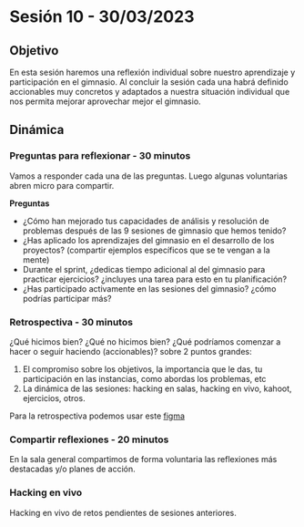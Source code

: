 # Sesión 10 - 30/03/2023

## Objetivo

En esta sesión haremos una reflexión individual sobre nuestro aprendizaje y
participación en el gimnasio. Al concluir la sesión cada una habrá definido
accionables muy concretos y adaptados a nuestra situación individual que nos
permita mejorar aprovechar mejor el gimnasio.

## Dinámica

### Preguntas para reflexionar - 30 minutos

Vamos a responder cada una de las preguntas. Luego algunas voluntarias
 abren micro para compartir.

__Preguntas__

* ¿Cómo han mejorado tus capacidades de análisis y resolución de problemas
después de las 9 sesiones de gimnasio que hemos tenido?
* ¿Has aplicado los aprendizajes del gimnasio en el desarrollo de los
proyectos? (compartir ejemplos específicos que se te vengan a la mente)
* Durante el sprint, ¿dedicas tiempo adicional al del gimnasio para
practicar ejercicios? ¿incluyes una tarea para esto en tu planificación?
* ¿Has participado activamente en las sesiones del gimnasio? ¿cómo
podrías participar más?

### Retrospectiva - 30 minutos

¿Qué hicimos bien? ¿Qué no hicimos bien? ¿Qué podríamos comenzar a hacer o
seguir haciendo (accionables)? sobre 2 puntos grandes:

1. El compromiso sobre los objetivos, la importancia que le das, tu participación
   en las instancias, como abordas los problemas, etc
2. La dinámica de las sesiones: hacking en salas, hacking en vivo, kahoot,
   ejercicios, otros.

Para la retrospectiva podemos usar este [figma](https://www.figma.com/file/KHJNtYj5AGCoBsdU17PySL/Retro-Gimnasio-DEV004?node-id=0%3A1&t=nuSsJAOUcjiJZ3WE-1)

### Compartir reflexiones - 20 minutos

En la sala general compartimos de forma voluntaria las reflexiones
más destacadas y/o planes de acción.

### Hacking en vivo

Hacking en vivo de retos pendientes de sesiones anteriores.
